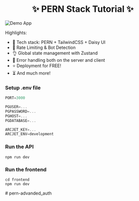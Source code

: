 <h1 align="center">✨ PERN Stack Tutorial ✨</h1>

![Demo App](/frontend/public/screenshot-for-readme.png)

Highlights:

- 🌟 Tech stack: PERN + TailwindCSS + Daisy UI
- 🚀 Rate Limiting & Bot Detection
- 👌 Global state management with Zustand
- 🐞 Error handling both on the server and client
- ⭐ Deployment for FREE!
- ⏳ And much more!

### Setup .env file

```js
PORT=3000

PGUSER=...
PGPASSWORD=...
PGHOST=...
PGDATABASE=...

ARCJET_KEY=...
ARCJET_ENV=development
```

### Run the API

```shell
npm run dev
```

### Run the frontend

```shell
cd frontend
npm run dev
```
#   p e r n - a d v a n d e d _ a u t h  
 